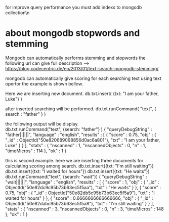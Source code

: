 for improve query performance you must add indexs to mongodb collection\n

about mongodb stopwords and stemming
===================================	

Mongodb can automatically performs stemming and stopwords
the following url can give full description 
==> https://blog.codecentric.de/en/2013/01/text-search-mongodb-stemming/ 

mongodb can automatically give scoring for each searching text using text opertor the example is shown bellow.	

Here we are inserting new document.	
	db.txt.insert( {txt: "I am your father, Luke"} )

after inserted searching will be performed.	
	db.txt.runCommand( "text", { search : "father" } )	

the following output will be display.	
db.txt.runCommand("text", {search: "father"} ) 
{
        "queryDebugString" : "father||||||",
        "language" : "english",
        "results" : [
                {
                        "score" : 0.75,
                        "obj" : {
                                "_id" : ObjectId("50e820689068856d0ac6a801"),
                                "txt" : "I am your father, Luke"
                        }
                }
        ],
        "stats" : {
                "nscanned" : 1,
                "nscannedObjects" : 0,
                "n" : 1,
                "timeMicros" : 114
        },
        "ok" : 1
}

this is second example. here we are inserting three documents for calculating scoring among search.
	db.txt.insert({txt: "I'm still waiting"})
	db.txt.insert({txt: "I waited for hours"})
	db.txt.insert({txt: "He waits"})
	db.txt.runCommand("text", {search: "wait"})
	{
		    "queryDebugString" : "wait||||||",
		    "language" : "english",
		    "results" : [
		            {
		                    "score" : 1,
		                    "obj" : {
		                            "_id" : ObjectId("50e82dc9c95b73b63ec5f5aa"),
		                            "txt" : "He waits"
		                    }
		            },
		            {
		                    "score" : 0.75,
		                    "obj" : {
		                            "_id" : ObjectId("50e82db5c95b73b63ec5f5a9"),
		                            "txt" : "I waited for hours"
		                    }
		            },
		            {
		                    "score" : 0.6666666666666666,
		                    "obj" : {
		                            "_id" : ObjectId("50e82dabc95b73b63ec5f5a8"),
		                            "txt" : "I'm still waiting"
		                    }
		            }
		    ],
		    "stats" : {
		            "nscanned" : 3,
		            "nscannedObjects" : 0,
		            "n" : 3,
		            "timeMicros" : 148
		    },
		    "ok" : 1
	}

